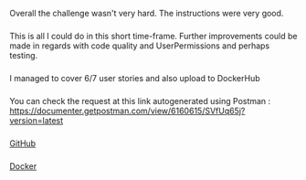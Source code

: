 Overall the challenge wasn't very hard. The instructions were very good. 
###
This is all I could do in this short time-frame. Further improvements could be made in regards with code quality and UserPermissions and perhaps testing.
###
I managed to cover 6/7 user stories and also upload to DockerHub
###
You can check the request at this link autogenerated using Postman : https://documenter.getpostman.com/view/6160615/SVfUq65j?version=latest
###
[GitHub](https://github.com/di118/mum_foood_rest)
###
[Docker](https://hub.docker.com/r/di118/mum_rest_food_web)
###